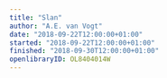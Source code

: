 ```yaml
---
title: "Slan"
author: "A.E. van Vogt"
date: "2018-09-22T12:00:00+01:00"
started: "2018-09-22T12:00:00+01:00"
finished: "2018-09-30T12:00:00+01:00"
openlibraryID: OL8404014W
---
```

